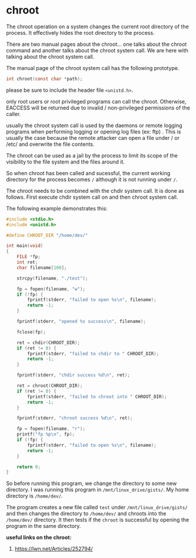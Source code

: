 # chroot


The chroot operation on a system changes the current root directory of the process. It effectively hides the root directory to the process.

There are two manual pages about the chroot... one talks about the chroot command and another talks about the chroot system call. We are here with talking about the chroot system call.

The manual page of the chroot system call has the following prototype.


```c
int chroot(const char *path);
```

please be sure to include the header file `<unistd.h>`.

only root users or root privileged programs can call the chroot. Otherwise, EACCESS will be returned due to invalid / non-privileged permissions of the caller.


usually the chroot system call is used by the daemons or remote logging programs when performing logging or opening log files (ex: ftp) . This is usually the case because the remote attacker can open a file under / or /etc/ and overwrite the file contents.

The chroot can be used as a jail by the process to limit its scope of the visibility to the file system and the files around it.

So when chroot has been called and sucessful, the current working directory for the process becomes `/` although it is not running under `/`.

The chroot needs to be combined with the chdir system call. It is done as follows. First execute chdir system call on and then chroot system call.

The following example demonstrates this:

```c
#include <stdio.h>
#include <unistd.h>

#define CHROOT_DIR "/home/dev/"

int main(void)
{
    FILE *fp;
    int ret;
    char filename[100];

    strcpy(filename, "./test");

    fp = fopen(filename, "w");
    if (!fp) {
        fprintf(stderr, "failed to open %s\n", filename);
        return -1;
    }

    fprintf(stderr, "opened %s success\n", filename);

    fclose(fp);

    ret = chdir(CHROOT_DIR);
    if (ret != 0) {
        fprintf(stderr, "failed to chdir to " CHROOT_DIR);
        return -1;
    }

    fprintf(stderr, "chdir success %d\n", ret);

    ret = chroot(CHROOT_DIR);
    if (ret != 0) {
        fprintf(stderr, "failed to chroot into " CHROOT_DIR);
        return -1;
    }

    fprintf(stderr, "chroot success %d\n", ret);

    fp = fopen(filename, "r");
    printf("fp %p\n", fp);
    if (!fp) {
        fprintf(stderr, "failed to open %s\n", filename);
        return -1;
    }

    return 0;
}
```

 So before running this program, we change the directory to some new directory. I was running this program in `/mnt/linux_drive/gists/`. My home directory is `/home/dev/`.

The program creates a new file called `test` under `/mnt/linux_drive/gists/` and then changes the directory to `/home/dev/` and chroots into the `/home/dev/` directory. It then tests if the `chroot` is successful by opening the program in the same directory.


**useful links on the chroot:**

1. https://lwn.net/Articles/252794/
